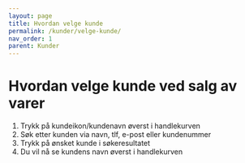 ```yaml
---
layout: page
title: Hvordan velge kunde
permalink: /kunder/velge-kunde/
nav_order: 1
parent: Kunder
---
```


# Hvordan velge kunde ved salg av varer
1. Trykk på kundeikon/kundenavn øverst i handlekurven
2. Søk etter kunden via navn, tlf, e-post eller kundenummer
3. Trykk på ønsket kunde i søkeresultatet
4. Du vil nå se kundens navn øverst i handlekurven 
